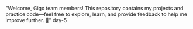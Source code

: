 "Welcome, Gigx team members! This repository contains my projects and practice code—feel free to explore, learn, and provide feedback to help me improve further. 🚀"
day-5
